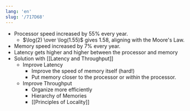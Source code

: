 ```yaml
---
lang: 'en'
slug: '/717D68'
---
```


- Processor speed increased by 55% every year.
  - $\log(2) \over \log(1.55)$ gives $1.58$, aligning with the Moore's Law.
- Memory speed increased by 7% every year.
- Latency gets higher and higher between the processor and memory
- Solution with [[Latency and Throughput]]
  - Improve Latency
    - Improve the speed of memory itself (hard!)
    - Put memory closer to the processor or _within_ the processor.
  - Improve Throughput
    - Organize more efficiently
    - Hierarchy of Memories
    - [[Principles of Locality]]
